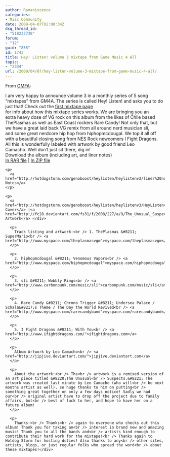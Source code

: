 ```yaml
---
author: Ramaniscence
categories:
- Misc Community
date: 2009-04-07T02:00:34Z
dsq_thread_id:
- "518233738"
forum:
- "12"
guid: "855"
id: 1743
title: Hey! Listen! volume 3 mixtape from Game Music 4 All
topic:
- "2334"
url: /2009/04/07/hey-listen-volume-3-mixtape-from-game-music-4-all/
---
```


From <a target="_blank" href="http://gamemusic4all.blogspot.com/2009/03/hey-listen-volume-3-mixtape-from-game.html">GMFA</a>:

<div class="quoted-text">
  I am very happy to announce volume 3 in a monthly series of 5 song &#8220;mixtapes&#8221; from GM4A. The series is called Hey! Listen! and asks you to do just that! Check out the <a href="http://gamemusic4all.blogspot.com/2009/01/hey-listen-volume-1-mixtape-from-game.html">first mixtape page</a><br /> for info about how this mixtape series works. We are bringing you an<br /> extra heavy dose of VG rock on this album from the likes of Chile based<br /> ThePlasmas as well as East Coast rockers Rare Candy! Not only that, but<br /> we have a great laid back VG remix from all around nerd musician sli,<br /> and some great nerdcore hip hop from hiphopmcdougal. We top it all off<br /> with a beautiful closing song from NES Rock newcomers I Fight Dragons.<br /> All this is wonderfully labeled with artwork by good friend Leo<br /> Camacho. Well don&#8217;t just sit there, dig in!
</div>

<div class="quoted-text">
  <div>
    Download the album (including art, and liner notes)<br /> <a href="http://hotdogstorm.com/genoboost/heylisten/heylistenv3/heylistenv3.rar">In RAR file</a> | <a href="http://hotdogstorm.com/genoboost/heylisten/heylistenv3/heylistenv3.zip">In ZIP file</a></p> 
    
    <p>
      <a href="http://hotdogstorm.com/genoboost/heylisten/heylistenv3/liner%20notes.txt">Liner Notes</a>
    </p>
    
    <p>
      <a href="http://hotdogstorm.com/genoboost/heylisten/heylistenv3/HeyListenvol3.jpg">Album Cover</a> |<a href="http://fc28.deviantart.com/fs31/f/2008/227/a/9/The_Unusual_Suspects_by_JipJive.jpg">Original Artwork</a> </div> 
      
      <p>
        Track listing and artwork:<br /> 1. ThePlasmas &#8211; SuperMario<br /> <a href="http://www.myspace.com/theplasmasvgm">myspace.com/theplasmasvgm</a>
      </p>
      
      <p>
        2. hiphopmcdougal &#8211; Venomous Vapors<br /> <a href="http://www.myspace.com/hiphopmcdougal">myspace.com/hiphopmcdougal</a>
      </p>
      
      <p>
        3. sli &#8211; Wobbly Rings<br /> <a href="http://www.carbonpunk.com/music/sli">carbonpunk.com/music/sli</a>
      </p>
      
      <p>
        4. Rare Candy &#8211; Chrono Trigger &#8211; Undersea Palace / Schala&#8217;s Theme / The Day the World Revived<br /> <a href="http://www.myspace.com/rarecandyband">myspace.com/rarecandyband</a>
      </p>
      
      <p>
        5. I Fight Dragons &#8211; With You<br /> <a href="http://www.ifightdragons.com/">ifightdragons.com</a>
      </p>
      
      <p>
        Album Artwork by Leo Camacho<br /> <a href="http://jipjive.deviantart.com/">jipjive.deviantart.com</a>
      </p>
      
      <p>
        About the artwork:<br /> The<br /> artwork is a remixed version of an art piece titled &#8220;The Unusual<br /> Suspects.&#8221; The artwork was created last minute by Leo Camacho (who will<br /> be next months artist as well), so huge thanks to him on putting<br /> something great together on only a few days notice! Sadly we had our<br /> original artist have to drop off the project due to family affairs, but<br /> best of luck to her, and hope to have her on a future album!
      </p>
      
      <p>
        Thanks:<br /> Thanks<br /> again to everyone who checks out this album! Thank you for taking an<br /> interest in brand new and amazing music! Thank you to all the bands and<br /> artists kind enough to contribute their hard work for the mixtape!<br /> Thanks again to Hotdog Storm for hosting duties! Also thanks to any<br /> other sites, artists, blogs, or just regular folks who spread the word<br /> about these mixtapes!</div>